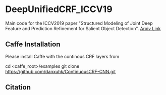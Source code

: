 # DeepUnifiedCRF_ICCV19

Main code for the ICCV2019 paper "Structured Modeling of Joint Deep Feature and Prediction Refinement for Salient Object Detection". [Arxiv Link](https://arxiv.org/pdf/1909.04366)

## Caffe Installation
Please install Caffe with the continous CRF layers from 

cd <caffe_root>/examples
git clone https://github.com/danxuhk/ContinuousCRF-CNN.git

##







## Citation

